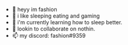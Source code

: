 - 👋 heyy im fashion
- 👀 i like sleeping eating and gaming
- 🌱 i'm currently learning how to sleep better.
- 💞️ lookin to collaborate on nothin.
- 📫 my discord: fashion#9359
